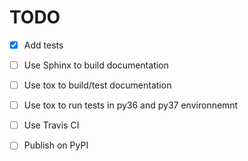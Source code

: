 # TODO

 - [x] Add tests
 - [ ] Use Sphinx to build documentation
 - [ ] Use tox to build/test documentation
 - [ ] Use tox to run tests in py36 and py37 environnemnt
 - [ ] Use Travis CI
 - [ ] Publish on PyPI
 